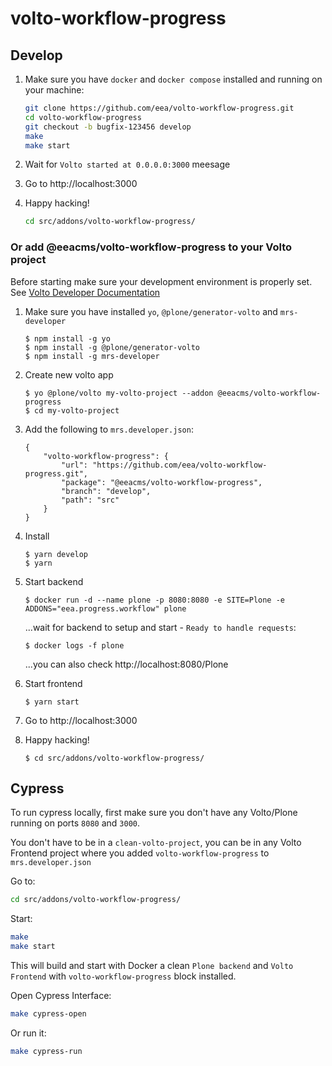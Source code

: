 # volto-workflow-progress

## Develop

1. Make sure you have `docker` and `docker compose` installed and running on your machine:

    ```Bash
    git clone https://github.com/eea/volto-workflow-progress.git
    cd volto-workflow-progress
    git checkout -b bugfix-123456 develop
    make
    make start
    ```

1. Wait for `Volto started at 0.0.0.0:3000` meesage

1. Go to http://localhost:3000

1.  Happy hacking!

    ```Bash
    cd src/addons/volto-workflow-progress/
    ```

### Or add @eeacms/volto-workflow-progress to your Volto project

Before starting make sure your development environment is properly set. See [Volto Developer Documentation](https://docs.voltocms.com/getting-started/install/)

1.  Make sure you have installed `yo`, `@plone/generator-volto` and `mrs-developer`

        $ npm install -g yo
        $ npm install -g @plone/generator-volto
        $ npm install -g mrs-developer

1.  Create new volto app

        $ yo @plone/volto my-volto-project --addon @eeacms/volto-workflow-progress
        $ cd my-volto-project

1.  Add the following to `mrs.developer.json`:

        {
            "volto-workflow-progress": {
                "url": "https://github.com/eea/volto-workflow-progress.git",
                "package": "@eeacms/volto-workflow-progress",
                "branch": "develop",
                "path": "src"
            }
        }

1.  Install

        $ yarn develop
        $ yarn

1.  Start backend

        $ docker run -d --name plone -p 8080:8080 -e SITE=Plone -e ADDONS="eea.progress.workflow" plone

    ...wait for backend to setup and start - `Ready to handle requests`:

        $ docker logs -f plone

    ...you can also check http://localhost:8080/Plone

1.  Start frontend

        $ yarn start

1.  Go to http://localhost:3000

1.  Happy hacking!

        $ cd src/addons/volto-workflow-progress/

## Cypress

To run cypress locally, first make sure you don't have any Volto/Plone running on ports `8080` and `3000`.

You don't have to be in a `clean-volto-project`, you can be in any Volto Frontend
project where you added `volto-workflow-progress` to `mrs.developer.json`

Go to:

  ```BASH
  cd src/addons/volto-workflow-progress/
  ```

Start:

  ```Bash
  make
  make start
  ```

This will build and start with Docker a clean `Plone backend` and `Volto Frontend` with `volto-workflow-progress` block installed.

Open Cypress Interface:

  ```Bash
  make cypress-open
  ```

Or run it:

  ```Bash
  make cypress-run
  ```
